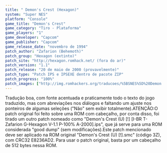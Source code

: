 ```yaml
---
title: " Demon's Crest (Hexagon)"
system: "Super NES"
platform: "Console"
game_title: "Demon's Crest"
game_category: "Tiro - Plataforma"
game_players: "1"
game_developer: "Capcom"
game_publisher: "Capcom"
game_release_date: "novembro de 1994"
patch_author: "Zafarion (Behemoth)"
patch_group: "Hexagon (extinto)"
patch_site: "http://hexagon.romhack.net/ (fora do ar)"
patch_version: "1.1"
patch_release: "20 de maio de 2000 (provavelmente)"
patch_type: "Patch IPS e IPSEXE dentro de pacote ZIP"
patch_progress: "100%"
patch_images: ["http://img.romhackers.org/traducoes/%5BSNES%5D%20Demon's%20Crest%20-%20Hexagon%20-%201.png","http://img.romhackers.org/traducoes/%5BSNES%5D%20Demon's%20Crest%20-%20Hexagon%20-%202.png","http://img.romhackers.org/traducoes/%5BSNES%5D%20Demon's%20Crest%20-%20Hexagon%20-%203.png"]
---
```

Tradução boa, com fonte acentuada e praticamente todo o texto do jogo traduzido, mas com abreviações nos diálogos e faltando um ajuste nos ponteiros de algumas seleções ("Não" sem exibir totalmente).ATENÇÃO:O patch original foi feito sobre uma ROM com cabeçalho, por conta disso, foi tirado um outro patch nomeado como "Demon's Crest (U) [!] [I-BR T-Zafarion G-Hexagon V-1.1 P-100% A-2000].ips", que já serve para uma ROM considerada "good dump" (sem modificações).Este patch mencionado deve ser aplicado na ROM original "Demon's Crest (U) [!].smc" (código 3Z), com CRC32 E8236AD2. Para usar o patch original, basta por um cabeçalho de 512 bytes nessa ROM.